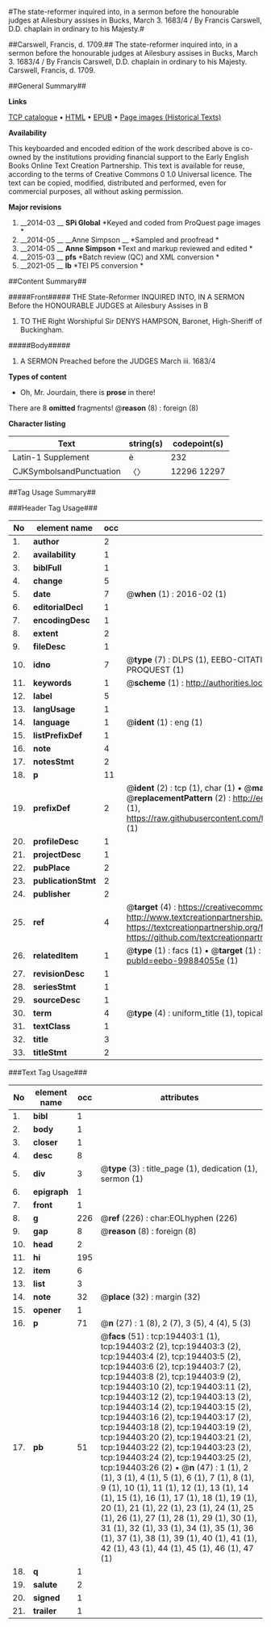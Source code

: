 #The state-reformer inquired into, in a sermon before the honourable judges at Ailesbury assises in Bucks, March 3. 1683/4 / By Francis Carswell, D.D. chaplain in ordinary to his Majesty.#

##Carswell, Francis, d. 1709.##
The state-reformer inquired into, in a sermon before the honourable judges at Ailesbury assises in Bucks, March 3. 1683/4 / By Francis Carswell, D.D. chaplain in ordinary to his Majesty.
Carswell, Francis, d. 1709.

##General Summary##

**Links**

[TCP catalogue](http://www.ota.ox.ac.uk/tcp/)  • 
[HTML](http://tei.it.ox.ac.uk/tcp/Texts-HTML/free/B18/B18511.html)  • 
[EPUB](http://tei.it.ox.ac.uk/tcp/Texts-EPUB/free/B18/B18511.epub) • 
[Page images (Historical Texts)](https://historicaltexts.jisc.ac.uk/eebo-99884055e)

**Availability**

This keyboarded and encoded edition of the work described above is co-owned by the
    institutions providing financial support to the Early English Books Online Text Creation
    Partnership. This text is available for reuse, according to the terms of  Creative Commons 0 1.0 Universal
    licence. The text can be copied, modified, distributed and performed, even for commercial
    purposes, all without asking permission.

**Major revisions**

1. __2014-03 __ __SPi Global__ *Keyed and coded from ProQuest page images *
1. __2014-05 __ __Anne Simpson __ *Sampled and proofread *
1. __2014-05 __ __Anne Simpson__ *Text and markup reviewed and edited *
1. __2015-03 __ __pfs__ *Batch review (QC) and XML conversion *
1. __2021-05 __ __lb__ *TEI P5 conversion *

##Content Summary##

#####Front#####
THE State-Reformer INQUIRED INTO, IN A SERMON Before the HONOURABLE JUDGES at Ailesbury Assises in B
1. TO THE Right Worshipful Sir DENYS HAMPSON, Baronet, High-Sheriff of Buckingham.

#####Body#####

1. A SERMON Preached before the JUDGES March iii. 1683/4

**Types of content**

  * Oh, Mr. Jourdain, there is **prose** in there!

There are 8 **omitted** fragments! 
 @__reason__ (8) : foreign (8)

**Character listing**


|Text|string(s)|codepoint(s)|
|---|---|---|
|Latin-1 Supplement|è|232|
|CJKSymbolsandPunctuation|〈〉|12296 12297|

##Tag Usage Summary##

###Header Tag Usage###

|No|element name|occ|attributes|
|---|---|---|---|
|1.|__author__|2||
|2.|__availability__|1||
|3.|__biblFull__|1||
|4.|__change__|5||
|5.|__date__|7| @__when__ (1) : 2016-02 (1)|
|6.|__editorialDecl__|1||
|7.|__encodingDesc__|1||
|8.|__extent__|2||
|9.|__fileDesc__|1||
|10.|__idno__|7| @__type__ (7) : DLPS (1), EEBO-CITATION (1), VID (1), EEBO-PROQUEST (1), STC (2), PROQUEST (1)|
|11.|__keywords__|1| @__scheme__ (1) : http://authorities.loc.gov/ (1)|
|12.|__label__|5||
|13.|__langUsage__|1||
|14.|__language__|1| @__ident__ (1) : eng (1)|
|15.|__listPrefixDef__|1||
|16.|__note__|4||
|17.|__notesStmt__|2||
|18.|__p__|11||
|19.|__prefixDef__|2| @__ident__ (2) : tcp (1), char (1)  •  @__matchPattern__ (2) : ([0-9\-]+):([0-9IVX]+) (1), (.+) (1)  •  @__replacementPattern__ (2) : http://eebo.chadwyck.com/downloadtiff?vid=$1&page=$2 (1), https://raw.githubusercontent.com/textcreationpartnership/Texts/master/tcpchars.xml#$1 (1)|
|20.|__profileDesc__|1||
|21.|__projectDesc__|1||
|22.|__pubPlace__|2||
|23.|__publicationStmt__|2||
|24.|__publisher__|2||
|25.|__ref__|4| @__target__ (4) : https://creativecommons.org/publicdomain/zero/1.0/ (1), http://www.textcreationpartnership.org/docs/. (1), https://textcreationpartnership.org/faq/#faq05 (1), https://github.com/textcreationpartnership (1)|
|26.|__relatedItem__|1| @__type__ (1) : facs (1)  •  @__target__ (1) : https://data.historicaltexts.jisc.ac.uk/view?pubId=eebo-99884055e (1)|
|27.|__revisionDesc__|1||
|28.|__seriesStmt__|1||
|29.|__sourceDesc__|1||
|30.|__term__|4| @__type__ (4) : uniform_title (1), topical_term (3)|
|31.|__textClass__|1||
|32.|__title__|3||
|33.|__titleStmt__|2||


###Text Tag Usage###

|No|element name|occ|attributes|
|---|---|---|---|
|1.|__bibl__|1||
|2.|__body__|1||
|3.|__closer__|1||
|4.|__desc__|8||
|5.|__div__|3| @__type__ (3) : title_page (1), dedication (1), sermon (1)|
|6.|__epigraph__|1||
|7.|__front__|1||
|8.|__g__|226| @__ref__ (226) : char:EOLhyphen (226)|
|9.|__gap__|8| @__reason__ (8) : foreign (8)|
|10.|__head__|2||
|11.|__hi__|195||
|12.|__item__|6||
|13.|__list__|3||
|14.|__note__|32| @__place__ (32) : margin (32)|
|15.|__opener__|1||
|16.|__p__|71| @__n__ (27) : 1 (8), 2 (7), 3 (5), 4 (4), 5 (3)|
|17.|__pb__|51| @__facs__ (51) : tcp:194403:1 (1), tcp:194403:2 (2), tcp:194403:3 (2), tcp:194403:4 (2), tcp:194403:5 (2), tcp:194403:6 (2), tcp:194403:7 (2), tcp:194403:8 (2), tcp:194403:9 (2), tcp:194403:10 (2), tcp:194403:11 (2), tcp:194403:12 (2), tcp:194403:13 (2), tcp:194403:14 (2), tcp:194403:15 (2), tcp:194403:16 (2), tcp:194403:17 (2), tcp:194403:18 (2), tcp:194403:19 (2), tcp:194403:20 (2), tcp:194403:21 (2), tcp:194403:22 (2), tcp:194403:23 (2), tcp:194403:24 (2), tcp:194403:25 (2), tcp:194403:26 (2)  •  @__n__ (47) : 1 (1), 2 (1), 3 (1), 4 (1), 5 (1), 6 (1), 7 (1), 8 (1), 9 (1), 10 (1), 11 (1), 12 (1), 13 (1), 14 (1), 15 (1), 16 (1), 17 (1), 18 (1), 19 (1), 20 (1), 21 (1), 22 (1), 23 (1), 24 (1), 25 (1), 26 (1), 27 (1), 28 (1), 29 (1), 30 (1), 31 (1), 32 (1), 33 (1), 34 (1), 35 (1), 36 (1), 37 (1), 38 (1), 39 (1), 40 (1), 41 (1), 42 (1), 43 (1), 44 (1), 45 (1), 46 (1), 47 (1)|
|18.|__q__|1||
|19.|__salute__|2||
|20.|__signed__|1||
|21.|__trailer__|1||
